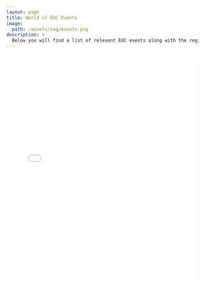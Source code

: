 ```yaml
---
layout: page
title: World of EUC Events
image: 
  path: /assets/img/events.png
description: >
  Below you will find a list of relevent EUC events along with the registration link and post event recording.
---
```


<iframe src="/euctimeline/index.html" width='100%' height='600' frameborder='0'></iframe>

<!--
####  18 November 2021
Citrix Community Lab Project
: In this webinar you will learn about the new and upcoming Citrix Community Lab Project, what it means to you and how you can get involved.
: Brought to you by [Leee Jeffries](https://twitter.com/leeejeffries) and [Pat Patterson](https://twitter.com/metadaddy)
: 12pm - 1pm CST
 [Register Here](https://us06web.zoom.us/webinar/register/WN_uU24PP12TvehCmYDQYpbYA) 
-->

<!--
####  5 November 2021
End User Computing and Nutanix
: Learn about Nutanix Clusters, EUC and Hybrid Cloud.
: Brought to you by [Kees Baggerman](https://twitter.com/KBaggerman) and [Dwayne Lessner](https://twitter.com/dlink7)
: 11:30am - 12:30pm CST
: [Register Here](https://us06web.zoom.us/webinar/register/WN_wQ10ofulSwmZuPKRivHr2A)
-->